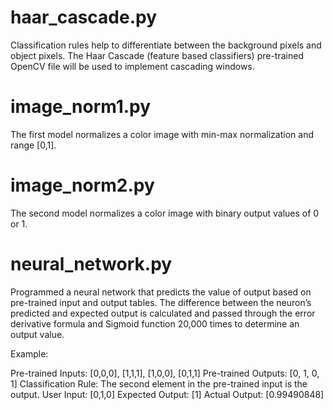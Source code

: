 # haar_cascade.py

Classification rules help to differentiate between the background pixels and object pixels. 
The Haar Cascade (feature based classifiers) pre-trained OpenCV file will be used to implement cascading windows.

# image_norm1.py

The first model normalizes a color image with min-max normalization and range [0,1]. 

# image_norm2.py

The second model normalizes a color image with binary output values of 0 or 1.

# neural_network.py

Programmed a neural network that predicts the value of output based on pre-trained input and output tables. 
The difference between the neuron’s predicted and expected output is calculated and passed through the 
error derivative formula and Sigmoid function 20,000 times to determine an output value. 

Example:

Pre-trained Inputs: [0,0,0], [1,1,1], [1,0,0], [0,1,1]
Pre-trained Outputs: [0, 1, 0, 1]
Classification Rule: The second element in the pre-trained input is the output. 
User Input: [0,1,0]
Expected Output: [1]
Actual Output: [0.99490848]
